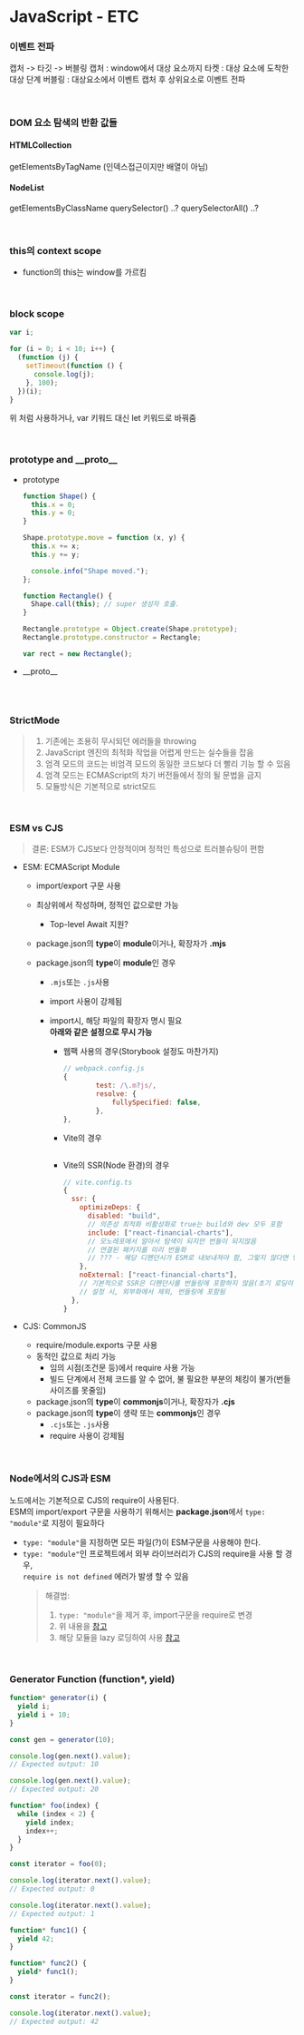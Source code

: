 # JavaScript - ETC

### 이벤트 전파

캡처 -> 타깃 -> 버블링
캡처 : window에서 대상 요소까지
타켓 : 대상 요소에 도착한 대상 단계
버블링 : 대상요소에서 이벤트 캡처 후 상위요소로 이벤트 전파

<br />

### DOM 요소 탐색의 반환 값들

#### HTMLCollection

getElementsByTagName
(인덱스접근이지만 배열이 아님)

#### NodeList

getElementsByClassName
querySelector() ..?
querySelectorAll() ..?

<br />

### this의 context scope

- function의 this는 window를 가르킴

<br />

### block scope

```javascript
var i;

for (i = 0; i < 10; i++) {
  (function (j) {
    setTimeout(function () {
      console.log(j);
    }, 100);
  })(i);
}
```

위 처럼 사용하거나, var 키워드 대신 let 키워드로 바꿔줌

<br />

### **prototype** and **\_\_proto\_\_**

- prototype

  ```javascript
  function Shape() {
    this.x = 0;
    this.y = 0;
  }

  Shape.prototype.move = function (x, y) {
    this.x += x;
    this.y += y;

    console.info("Shape moved.");
  };

  function Rectangle() {
    Shape.call(this); // super 생성자 호출.
  }

  Rectangle.prototype = Object.create(Shape.prototype);
  Rectangle.prototype.constructor = Rectangle;

  var rect = new Rectangle();
  ```

- \_\_proto\_\_

  ```javascript

  ```

<br />

### StrictMode

> 1. 기존에는 조용히 무시되던 에러들을 throwing
> 2. JavaScript 엔진의 최적화 작업을 어렵게 만드는 실수들을 잡음
> 3. 엄격 모드의 코드는 비엄격 모드의 동일한 코드보다 더 빨리 기능 할 수 있음
> 4. 엄격 모드는 ECMAScript의 차기 버전들에서 정의 될 문법을 금지
> 5. 모듈방식은 기본적으로 strict모드

<br />

### **ESM** vs **CJS**

> 결론: ESM가 CJS보다 안정적이며 정적인 특성으로 트러블슈팅이 편함

- ESM: ECMAScript Module

  - import/export 구문 사용
  - 최상위에서 작성하며, 정적인 값으로만 가능
    - Top-level Await 지원?
  - package.json의 **type**이 **module**이거나, 확장자가 **.mjs**
  - package.json의 **type**이 **module**인 경우

    - `.mjs`또는 `.js`사용
    - import 사용이 강제됨
    - import시, 해당 파일의 확장자 명시 필요\
      **아래와 같은 설정으로 무시 가능**

      - 웹팩 사용의 경우(Storybook 설정도 마찬가지)
        ```javascript
        // webpack.config.js
        {
        		test: /\.m?js/,
        		resolve: {
        			fullySpecified: false,
        		},
        },
        ```
      - Vite의 경우

        ```javascript

        ```

      - Vite의 SSR(Node 환경)의 경우
        ```javascript
        // vite.config.ts
        {
          ssr: {
            optimizeDeps: {
              disabled: "build",
              // 의존성 최적화 비활성화로 true는 build와 dev 모두 포함
              include: ["react-financial-charts"],
              // 모노레포에서 알아서 탐색이 되지만 번들이 되지않음
              // 연결된 패키지를 미리 번들화
              // ??? - 해당 디펜던시가 ESM로 내보내져야 함, 그렇지 않다면 명시 필요(강제 최적화?)
            },
            noExternal: ["react-financial-charts"],
            // 기본적으로 SSR은 디펜던시를 번들링에 포함하지 않음(초기 로딩이 빨라짐)
            // 설정 시, 외부화에서 제외, 번들링에 포함됨
          },
        }
        ```

- CJS: CommonJS

  - require/module.exports 구문 사용
  - 동적인 값으로 처리 가능
    - 임의 시점(조건문 등)에서 require 사용 가능
    - 빌드 단계에서 전체 코드를 알 수 없어, 불 필요한 부분의 체킹이 불가(번들 사이즈를 못줄임)
  - package.json의 **type**이 **commonjs**이거나, 확장자가 **.cjs**
  - package.json의 **type**이 생략 또는 **commonjs**인 경우
    - `.cjs`또는 `.js`사용
    - require 사용이 강제됨

<br />

### Node에서의 CJS과 ESM

노드에서는 기본적으로 CJS의 require이 사용된다.\
ESM의 import/export 구문을 사용하기 위해서는 **package.json**에서 `type: "module"`로 지정이 필요하다

- `type: "module"`을 지정하면 모든 파일(?)이 ESM구문을 사용해야 한다.
- `type: "module"`인 프로젝트에서 외부 라이브러리가 CJS의 require을 사용 할 경우,\
  `require is not defined` 에러가 발생 할 수 있음
  > 해결법:
  >
  > 1. `type: "module"`을 제거 후, import구문을 require로 변경
  > 2. 위 내용을 [참고](#esm-vs-cjs)
  > 3. 해당 모듈을 lazy 로딩하여 사용 [참고](../React/Grammar.md#suspense)

<br />

### Generator Function (function\*, yield)

```javascript
function* generator(i) {
  yield i;
  yield i + 10;
}

const gen = generator(10);

console.log(gen.next().value);
// Expected output: 10

console.log(gen.next().value);
// Expected output: 20
```

```javascript
function* foo(index) {
  while (index < 2) {
    yield index;
    index++;
  }
}

const iterator = foo(0);

console.log(iterator.next().value);
// Expected output: 0

console.log(iterator.next().value);
// Expected output: 1
```

```javascript
function* func1() {
  yield 42;
}

function* func2() {
  yield* func1();
}

const iterator = func2();

console.log(iterator.next().value);
// Expected output: 42
```
